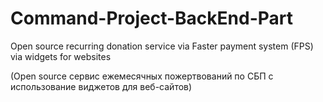 # Command-Project-BackEnd-Part
Open source recurring donation service via Faster payment system (FPS) via widgets for websites

(Open source сервис ежемесячных пожертвований по СБП с использование виджетов для веб-сайтов)
